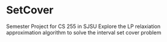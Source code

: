 # SetCover
Semester Project for CS 255 in SJSU
Explore the LP relaxiation approximation algorithm to solve the interval set cover problem
